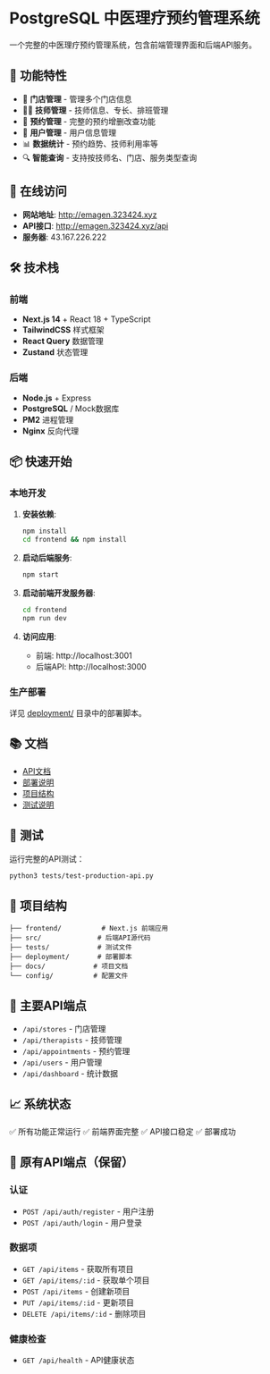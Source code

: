 # PostgreSQL 中医理疗预约管理系统

一个完整的中医理疗预约管理系统，包含前端管理界面和后端API服务。

## 🌟 功能特性

- 📍 **门店管理** - 管理多个门店信息
- 👨‍⚕️ **技师管理** - 技师信息、专长、排班管理
- 📅 **预约管理** - 完整的预约增删改查功能
- 👥 **用户管理** - 用户信息管理
- 📊 **数据统计** - 预约趋势、技师利用率等
- 🔍 **智能查询** - 支持按技师名、门店、服务类型查询

## 🚀 在线访问

- **网站地址**: http://emagen.323424.xyz
- **API接口**: http://emagen.323424.xyz/api
- **服务器**: 43.167.226.222

## 🛠️ 技术栈

### 前端
- **Next.js 14** + React 18 + TypeScript
- **TailwindCSS** 样式框架
- **React Query** 数据管理
- **Zustand** 状态管理

### 后端
- **Node.js** + Express
- **PostgreSQL** / Mock数据库
- **PM2** 进程管理
- **Nginx** 反向代理

## 📦 快速开始

### 本地开发

1. **安装依赖**:
   ```bash
   npm install
   cd frontend && npm install
   ```

2. **启动后端服务**:
   ```bash
   npm start
   ```

3. **启动前端开发服务器**:
   ```bash
   cd frontend
   npm run dev
   ```

4. **访问应用**:
   - 前端: http://localhost:3001
   - 后端API: http://localhost:3000

### 生产部署

详见 [deployment/](deployment/) 目录中的部署脚本。

## 📚 文档

- [API文档](API_DOCUMENTATION.md)
- [部署说明](DEPLOYMENT.md)
- [项目结构](docs/PROJECT_STRUCTURE.md)
- [测试说明](tests/README.md)

## 🧪 测试

运行完整的API测试：

```bash
python3 tests/test-production-api.py
```

## 📁 项目结构

```
├── frontend/          # Next.js 前端应用
├── src/              # 后端API源代码
├── tests/            # 测试文件
├── deployment/       # 部署脚本
├── docs/            # 项目文档
└── config/          # 配置文件
```

## 🔧 主要API端点

- `/api/stores` - 门店管理
- `/api/therapists` - 技师管理
- `/api/appointments` - 预约管理
- `/api/users` - 用户管理
- `/api/dashboard` - 统计数据

## 📈 系统状态

✅ 所有功能正常运行
✅ 前端界面完整
✅ API接口稳定
✅ 部署成功

## 🔧 原有API端点（保留）

### 认证
- `POST /api/auth/register` - 用户注册
- `POST /api/auth/login` - 用户登录

### 数据项
- `GET /api/items` - 获取所有项目
- `GET /api/items/:id` - 获取单个项目
- `POST /api/items` - 创建新项目
- `PUT /api/items/:id` - 更新项目
- `DELETE /api/items/:id` - 删除项目

### 健康检查
- `GET /api/health` - API健康状态
